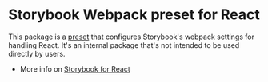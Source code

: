 # Storybook Webpack preset for React

This package is a [preset](https://storybook.js.org/docs/addons/writing-presets#presets-api) that configures Storybook's webpack settings for handling React.
It's an internal package that's not intended to be used directly by users.

- More info on [Storybook for React](https://storybook.js.org/docs/get-started)

